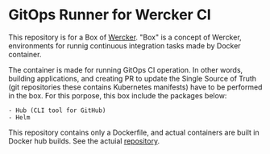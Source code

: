GitOps Runner for Wercker CI
=============================
This repository is for a Box of [Wercker](https://app.wercker.com/). "Box" is a concept of Wercker, environments for runnig continuous integration tasks made by Docker container.

The container is made for running GitOps CI operation. In other words, building applications, and creating PR to update the Single Source of Truth (git repositories these contains Kubernetes manifests) have to be performed in the box.
For this porpose, this box include the packages below:

    - Hub (CLI tool for GitHub)
    - Helm

This repository contains only a Dockerfile, and actual containers are built in Docker hub builds. See the actuial [repository](https://cloud.docker.com/repository/docker/hhayakaw/gitops-runner/).